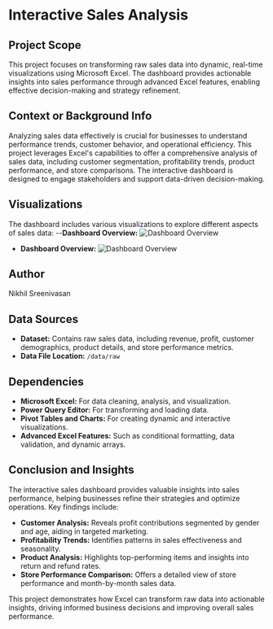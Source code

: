 # Interactive Sales Analysis

## Project Scope
This project focuses on transforming raw sales data into dynamic, real-time visualizations using Microsoft Excel. The dashboard provides actionable insights into sales performance through advanced Excel features, enabling effective decision-making and strategy refinement.

## Context or Background Info
Analyzing sales data effectively is crucial for businesses to understand performance trends, customer behavior, and operational efficiency. This project leverages Excel's capabilities to offer a comprehensive analysis of sales data, including customer segmentation, profitability trends, product performance, and store comparisons. The interactive dashboard is designed to engage stakeholders and support data-driven decision-making.

## Visualizations
The dashboard includes various visualizations to explore different aspects of sales data:
--**Dashboard Overview:** ![Dashboard Overview](reports/figures/Data%20Professional%20Survey%20Report.png)
- **Dashboard Overview:** ![Dashboard Overview](reports/figures/Data%20Professional%20Survey%20Report.png)

## Author
Nikhil Sreenivasan

## Data Sources
- **Dataset:** Contains raw sales data, including revenue, profit, customer demographics, product details, and store performance metrics.
- **Data File Location:** `/data/raw`

## Dependencies
- **Microsoft Excel:** For data cleaning, analysis, and visualization.
- **Power Query Editor:** For transforming and loading data.
- **Pivot Tables and Charts:** For creating dynamic and interactive visualizations.
- **Advanced Excel Features:** Such as conditional formatting, data validation, and dynamic arrays.

## Conclusion and Insights
The interactive sales dashboard provides valuable insights into sales performance, helping businesses refine their strategies and optimize operations. Key findings include:
- **Customer Analysis:** Reveals profit contributions segmented by gender and age, aiding in targeted marketing.
- **Profitability Trends:** Identifies patterns in sales effectiveness and seasonality.
- **Product Analysis:** Highlights top-performing items and insights into return and refund rates.
- **Store Performance Comparison:** Offers a detailed view of store performance and month-by-month sales data.

This project demonstrates how Excel can transform raw data into actionable insights, driving informed business decisions and improving overall sales performance.
